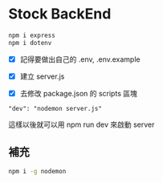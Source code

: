 # Stock BackEnd

```bash
npm i express
npm i dotenv
```

-[x] 記得要做出自己的 .env, .env.example

-[x] 建立 server.js

-[x] 去修改 package.json 的 scripts 區塊

```
"dev": "nodemon server.js"
```

這樣以後就可以用 npm run dev 來啟動 server

## 補充

```bash
npm i -g nodemon
```
